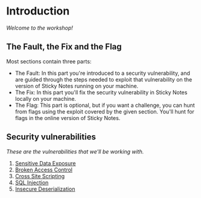 Introduction
============
_Welcome to the workshop!_

The Fault, the Fix and the Flag
-------------------------------
Most sections contain three parts:
* The Fault: In this part you're introduced to a security vulnerability, and are guided through the steps needed to exploit that vulnerability on the version of Sticky Notes running on your machine.
* The Fix: In this part you'll fix the security vulnerability in Sticky Notes locally on your machine.
* The Flag: This part is optional, but if you want a challenge, you can hunt from flags using the exploit covered by the given section. You'll hunt for flags in the online version of Sticky Notes.

Security vulnerabilities
------------------------
_These are the vulnerabilities that we'll be working with._

1. [Sensitive Data Exposure](1_SENSITIVE_DATA_EXPOSURE.md)
2. [Broken Access Control](2_BROKEN_ACCESS_CONTROL.md)
3. [Cross Site Scripting](3_CROSS_SITE_SCRIPTING.md)
4. [SQL Injection](4_SQL_INJECTION.md)
5. [Insecure Deserialization](5_INSECURE_DESERIALIZATION.md)
